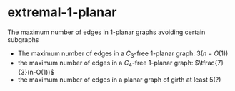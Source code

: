 # extremal-1-planar
The maximum number of edges in 1-planar graphs avoiding certain subgraphs

- The maximum number of edges in a $C_3$-free $1$-planar graph: $3(n-O(1))$
- the maximum number of edges in a $C_4$-free $1$-planar graph: $\tfrac{7}{3}(n-O(1))$
- the maximum number of edges in a planar graph of girth at least $5$(?)

